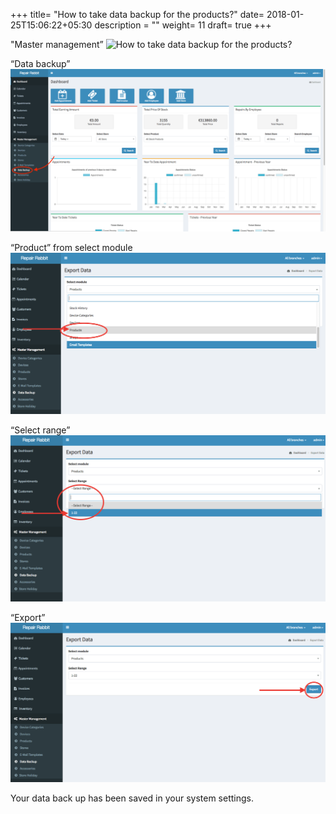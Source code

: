 +++
title= "How to take data backup for the products?"
date= 2018-01-25T15:06:22+05:30
description = ""
weight= 11
draft= true
+++




"Master management”
![How to take data backup for the products?](/images/data_backup_products/master_management_edited-min.png)

“Data backup”
![How to take data backup for the products?](/images/data_backup_products/click_data_back_up_edited-min.png)

“Product” from select module
![How to take data backup for the products?](/images/data_backup_products/select_product.png)

“Select range”
![How to take data backup for the products?](/images/data_backup_products/select_range.png)

“Export”
![How to take data backup for the products?](/images/data_backup_products/click_export.png)

Your data back up has been saved in your system settings.


